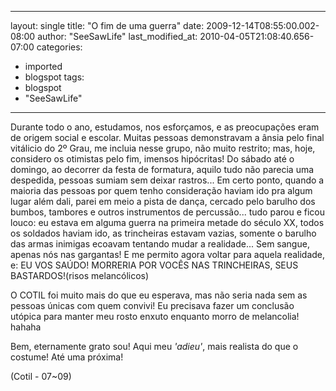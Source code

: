 
---
layout: single
title: "O fim de uma guerra"
date: 2009-12-14T08:55:00.002-08:00
author: "SeeSawLife"
last_modified_at: 2010-04-05T21:08:40.656-07:00
categories:
  - imported
  - blogspot
tags:
  - blogspot
  - "SeeSawLife"
---

Durante todo o ano, estudamos, nos esforçamos, e as preocupações eram de origem social e escolar. Muitas pessoas demonstravam a ânsia pelo final vitálicio do 2º Grau, me incluia nesse grupo, não muito restrito; mas, hoje, considero os otimistas pelo fim, imensos hipócritas!
 Do sábado até o domingo, ao decorrer da festa de formatura, aquilo tudo não parecia uma despedida, pessoas sumiam sem deixar rastros... Em certo ponto, quando a maioria das pessoas por quem tenho consideração haviam ido pra algum lugar além dali, parei em meio a pista de dança, cercado pelo barulho dos bumbos, tambores e outros instrumentos de percussão... tudo parou e ficou louco: eu estava em alguma guerra na primeira metade do século XX, todos os soldados haviam ido, as trincheiras estavam vazias, somente o barulho das armas inimigas ecoavam tentando mudar a realidade... Sem sangue, apenas nós nas gargantas!
 E me permito agora voltar para aquela realidade, e: EU VOS SAÚDO! MORRERIA POR VOCÊS NAS TRINCHEIRAS, SEUS BASTARDOS!(risos melancólicos)

O COTIL foi muito mais do que eu esperava, mas não seria nada sem as pessoas únicas com quem convivi! Eu precisava fazer um conclusão utópica para manter meu rosto enxuto enquanto morro de melancolia! hahaha

Bem, eternamente grato sou!
Aqui meu *'adieu'*, mais realista do que o costume!
Até uma próxima!

(Cotil - 07~09)